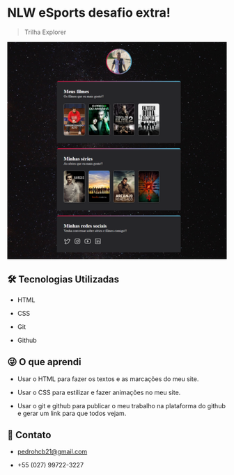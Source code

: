 # NLW eSports desafio extra!

>Trilha Explorer

![preview](./github/pedrohcb21.github.io_Nlw-DesafioExtra-MinhaSeries_%20(1).png)

## 🛠️ Tecnologias Utilizadas

- HTML

- CSS

- Git

- Github

## 😜 O que aprendi

- Usar o HTML para fazer os textos e as marcações do meu site.

- Usar o CSS para estilizar e fazer animações no meu site.

- Usar o git e github para publicar o meu trabalho na plataforma do github e gerar um link para que todos vejam.

## 📩 Contato

- pedrohcb21@gmail.com

- +55 (027) 99722-3227